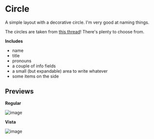 # Circle
A simple layout with a decorative circle. I'm very good at naming things.

The circles are taken from [this thread](https://www1.flightrising.com/forums/cc/2519702/1)! There's plenty to choose from.

**Includes**
- name
- title
- pronouns
- a couple of info fields
- a small (but expandable) area to write whatever
- some items on the side

## Previews
**Regular**

![image](https://github.com/user-attachments/assets/2c56c657-fd7b-42e4-aaa2-b84d579baa43)

**Vista**

![image](https://github.com/user-attachments/assets/9db4e248-1f9d-4c84-b9ac-82fbb3e67545)

